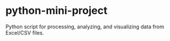 # python-mini-project
Python script for processing, analyzing, and visualizing data from Excel/CSV files.
